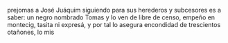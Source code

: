 prejomas a José Juáquim siguiendo para sus herederos y
subcesores es a saber: un negro nombrado Tomas y lo ven de
libre de censo, empeño en montecig, tasita ni expresá, y por
tal lo asegura encondidad de trescientos otañones, lo mis